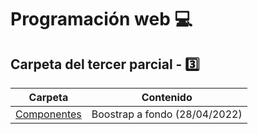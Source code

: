 
# Programación web :computer:

## Carpeta del tercer parcial - :three:

| Carpeta | Contenido |
| ------- | --------- |
| [Componentes](Componentes/index.html) | Boostrap a fondo (28/04/2022) |
